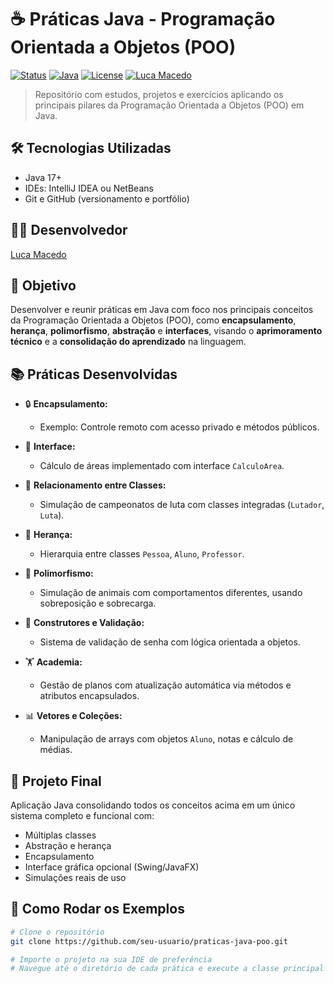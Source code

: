 # ☕ Práticas Java - Programação Orientada a Objetos (POO)

[![Status](https://img.shields.io/badge/status-em%20desenvolvimento-yellow)]()
[![Java](https://img.shields.io/badge/Java-17-red?logo=java&logoColor=white)]()
[![License](https://img.shields.io/badge/license-MIT-green)]()
[![Luca Macedo](https://img.shields.io/badge/autor-Luca%20Macedo-blue)](https://www.linkedin.com/in/luca-macedo-659124219/)

> Repositório com estudos, projetos e exercícios aplicando os principais pilares da Programação Orientada a Objetos (POO) em Java.


## 🛠️ Tecnologias Utilizadas

- Java 17+
- IDEs: IntelliJ IDEA ou NetBeans
- Git e GitHub (versionamento e portfólio)


## 👨‍💻 Desenvolvedor

[Luca Macedo](https://www.linkedin.com/in/luca-macedo-659124219/)


## 🎯 Objetivo

Desenvolver e reunir práticas em Java com foco nos principais conceitos da Programação Orientada a Objetos (POO), como **encapsulamento**, **herança**, **polimorfismo**, **abstração** e **interfaces**, visando o **aprimoramento técnico** e a **consolidação do aprendizado** na linguagem.


## 📚 Práticas Desenvolvidas

- 🔒 **Encapsulamento:**  
  - Exemplo: Controle remoto com acesso privado e métodos públicos.

- 🧩 **Interface:**  
  - Cálculo de áreas implementado com interface `CalculoArea`.

- 🤝 **Relacionamento entre Classes:**  
  - Simulação de campeonatos de luta com classes integradas (`Lutador`, `Luta`).

- 🧬 **Herança:**  
  - Hierarquia entre classes `Pessoa`, `Aluno`, `Professor`.

- 🦁 **Polimorfismo:**  
  - Simulação de animais com comportamentos diferentes, usando sobreposição e sobrecarga.

- 🔐 **Construtores e Validação:**  
  - Sistema de validação de senha com lógica orientada a objetos.

- 🏋️ **Academia:**  
  - Gestão de planos com atualização automática via métodos e atributos encapsulados.

- 📊 **Vetores e Coleções:**  
  - Manipulação de arrays com objetos `Aluno`, notas e cálculo de médias.


## 🧪 Projeto Final

Aplicação Java consolidando todos os conceitos acima em um único sistema completo e funcional com:
- Múltiplas classes
- Abstração e herança
- Encapsulamento
- Interface gráfica opcional (Swing/JavaFX)
- Simulações reais de uso


## 🚀 Como Rodar os Exemplos

```bash
# Clone o repositório
git clone https://github.com/seu-usuario/praticas-java-poo.git

# Importe o projeto na sua IDE de preferência
# Navegue até o diretório de cada prática e execute a classe principal

